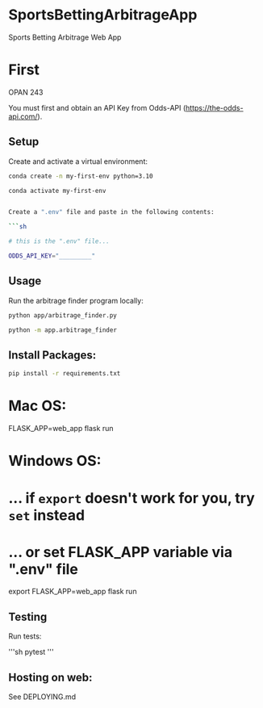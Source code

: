 # SportsBettingArbitrageApp
Sports Betting Arbitrage Web App

# First
OPAN 243

You must first and obtain an API Key from Odds-API (https://the-odds-api.com/).

## Setup

Create and activate a virtual environment:

```sh
conda create -n my-first-env python=3.10

conda activate my-first-env


Create a ".env" file and paste in the following contents:

```sh

# this is the ".env" file...

ODDS_API_KEY="_________"
```


## Usage

Run the arbitrage finder program locally:

```sh
python app/arbitrage_finder.py
```

```sh
python -m app.arbitrage_finder
```



## Install Packages:

```sh
pip install -r requirements.txt
```

# Mac OS:
FLASK_APP=web_app flask run

# Windows OS:
# ... if `export` doesn't work for you, try `set` instead
# ... or set FLASK_APP variable via ".env" file
export FLASK_APP=web_app flask run




## Testing

Run tests:

'''sh
pytest
'''

## Hosting on web:

See DEPLOYING.md